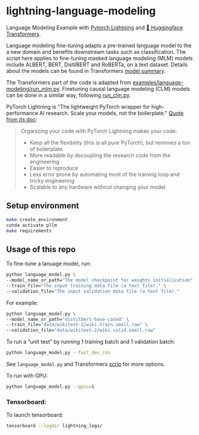 # lightning-language-modeling
Language Modeling Example with [Pytorch Lightning](https://pytorch-lightning.readthedocs.io/en/stable/) and [🤗 Huggingface Transformers](https://huggingface.co/transformers/).

Language modeling fine-tuning adapts a pre-trained language model to the a new domain and benefits downstream tasks such as classification. 
The script here applies to fine-tuning masked language modeling (MLM) models include ALBERT, BERT, DistilBERT and RoBERTa, on a text dataset. 
Details about the models can be found in Transformers [model summary](https://huggingface.co/transformers/model_summary.html).

The Transformers part of the code is adapted from [examples/language-modeling/run_mlm.py](https://github.com/huggingface/transformers/blob/master/examples/language-modeling/run_mlm.py). Finetuning causal language modeling (CLM) models can be done in a similar way, following [run_clm.py](https://github.com/huggingface/transformers/blob/master/examples/language-modeling/run_clm.py). 

PyTorch Lightning is "The lightweight PyTorch wrapper for high-performance AI research.
Scale your models, not the boilerplate." [Quote from its doc](https://pytorch-lightning.readthedocs.io/en/latest/new-project.html):
> Organizing your code with PyTorch Lightning makes your code:
> - Keep all the flexibility (this is all pure PyTorch), but removes a ton of boilerplate
> - More readable by decoupling the research code from the engineering
> - Easier to reproduce
> - Less error prone by automating most of the training loop and tricky engineering
> - Scalable to any hardware without changing your model
 


## Setup environment
```bash
make create_environment
conda activate pllm
make requirements
```

## Usage of this repo
To fine-tune a lanuage model, run:
```bash
python language_model.py \ 
--model_name_or_path="The model checkpoint for weights initialization" \
--train_file="The input training data file (a text file)." \
--validation_file="The input validation data file (a text file)."
```

For example:
```bash
python language_model.py \
--model_name_or_path="distilbert-base-cased" \
--train_file="data/wikitext-2/wiki.train.small.raw" \
--validation_file="data/wikitext-2/wiki.valid.small.raw"
```

To run a “unit test” by running 1 training batch and 1 validation batch:
```bash
python language_model.py --fast_dev_run
```

See `language_model.py` and Transformers [scrip](https://github.com/huggingface/transformers/blob/master/examples/language-modeling/run_clm.py) for more options.

To run with GPU:
```bash
python language_model.py --gpus=1
```


### Tensorboard:
To launch tensorboard:
```bash
tensorboard --logdir lightning_logs/
```
